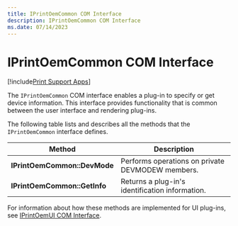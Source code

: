 ```yaml
---
title: IPrintOemCommon COM Interface
description: IPrintOemCommon COM Interface
ms.date: 07/14/2023
---
```


# IPrintOemCommon COM Interface

[!include[Print Support Apps](../includes/print-support-apps.md)]

The `IPrintOemCommon` COM interface enables a plug-in to specify or get device information. This interface provides functionality that is common between the user interface and rendering plug-ins.

The following table lists and describes all the methods that the `IPrintOemCommon` interface defines.

| Method | Description |
|--|--|
| **IPrintOemCommon::DevMode** | Performs operations on private DEVMODEW members. |
| **IPrintOemCommon::GetInfo** | Returns a plug-in's identification information. |

For information about how these methods are implemented for UI plug-ins, see [IPrintOemUI COM Interface](iprintoemui-com-interface.md).
